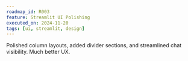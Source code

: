 ```yaml
---
roadmap_id: R003
feature: Streamlit UI Polishing
executed_on: 2024-11-20
tags: [ui, streamlit, design]
---
```


Polished column layouts, added divider sections, and streamlined chat visibility. Much better UX. 